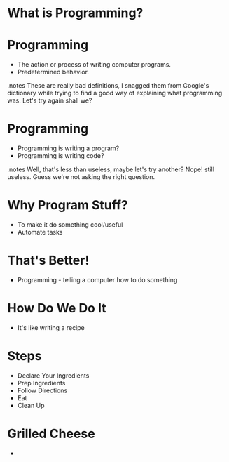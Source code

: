 <!SLIDE >
# What is Programming? #

<!SLIDE bullets incremental>
# Programming #
* The action or process of writing computer programs.
* Predetermined behavior.

.notes These are really bad definitions, I snagged them from Google's dictionary while trying to find a good way of explaining what programming was. Let's try again shall we? 

<!SLIDE bullets incremental transition=toss>
# Programming
* Programming is writing a program?
* Programming is writing code?

.notes Well, that's less than useless, maybe let's try another? Nope! still useless. Guess we're not asking the right question. 

<!SLIDE bullets incremental transition=toss>
# Why Program Stuff?
* To make it do something cool/useful
* Automate tasks



<!SLIDE bullets>
# That's Better! 
* Programming - telling a computer how to do something 

<!SLIDE bullets>
# How Do We Do It
* It's like writing a recipe

<!SLIDE bullets>
# Steps
* Declare Your Ingredients
* Prep Ingredients
* Follow Directions
* Eat
* Clean Up



<!SLIDE smallbullets>
# Grilled Cheese
*



